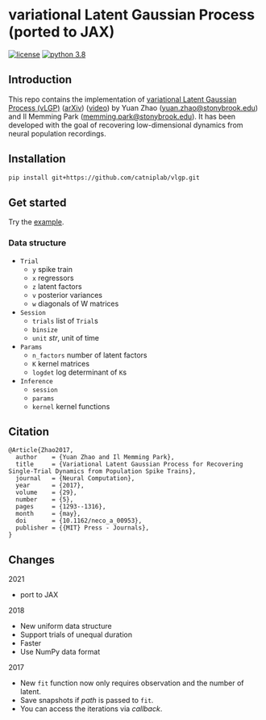 # variational Latent Gaussian Process (ported to JAX)

[![license](https://img.shields.io/github/license/mashape/apistatus.svg?style=flat-square)]()
[![python 3.8](https://img.shields.io/badge/python-3.8-blue.svg?style=flat-square)]()

## Introduction

This repo contains the implementation of [variational Latent Gaussian Process (vLGP)](https://doi.org/10.1162/NECO_a_00953) 
([arXiv](https://arxiv.org/abs/1604.03053)) 
([video](https://youtu.be/CrY5AfNH1ik)) by 
Yuan Zhao ([yuan.zhao@stonybrook.edu](yuan.zhao@stonybrook.edu])) and 
Il Memming Park ([memming.park@stonybrook.edu](memming.park@stonybrook.edu)).
It has been developed with the goal of recovering low-dimensional dynamics from neural population recordings. 

## Installation

```bash
pip install git+https://github.com/catniplab/vlgp.git
```

## Get started

Try the [example](script/example.py).

### Data structure
- `Trial`
  - `y` spike train
  - `x` regressors
  - `z` latent factors
  - `v` posterior variances
  - `w` diagonals of W matrices  
- `Session`
  - `trials` list of `Trial`s
  - `binsize` 
  - `unit` *str*, unit of time
- `Params`
  - `n_factors` number of latent factors
  - `K` kernel matrices
  - `logdet` log determinant of `K`s  
- `Inference`
  - `session`
  - `params`
  - `kernel` kernel functions
    
## Citation
```
@Article{Zhao2017,
  author    = {Yuan Zhao and Il Memming Park},
  title     = {Variational Latent Gaussian Process for Recovering Single-Trial Dynamics from Population Spike Trains},
  journal   = {Neural Computation},
  year      = {2017},
  volume    = {29},
  number    = {5},
  pages     = {1293--1316},
  month     = {may},
  doi       = {10.1162/neco_a_00953},
  publisher = {{MIT} Press - Journals},
}
```

## Changes

2021

- port to JAX

2018

- New uniform data structure
- Support trials of unequal duration
- Faster
- Use NumPy data format

2017

- New ```fit``` function now only requires observation and the number of latent.
- Save snapshots if *path* is passed to ```fit```.
- You can access the iterations via *callback*.
